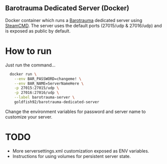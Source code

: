 Barotrauma Dedicated Server (Docker)
------------------------------------
Docker container which runs a [Barotrauma](https://store.steampowered.com/app/602960/Barotrauma/) dedicated server using [SteamCMD](https://developer.valvesoftware.com/wiki/Command_Line_Options#SteamCMD).
The server uses the default ports (27015/udp & 27016/udp) and is exposed as public by default.

# How to run
Just run the command...
```sh
  docker run \
    --env BAR_PASSWORD=changeme! \
    --env BAR_NAME=ServerNameHere \
    -p 27015:27015/udp \
    -p 27016:27016/udp \
    --label barotrauma-server \
    goldfish92/barotrauma-dedicated-server
```

Change the environment variables for password and server name to customize your server.

# TODO
- More serversettings.xml customization exposed as ENV variables.
- Instructions for using volumes for persistent server state.

